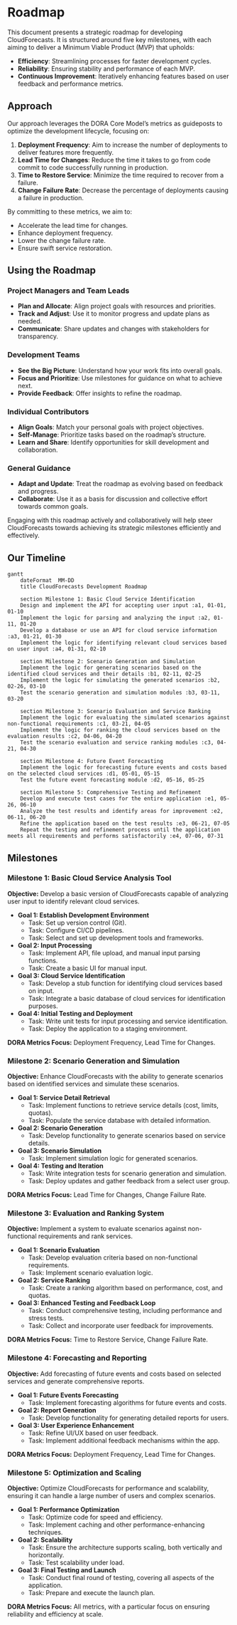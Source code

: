 # Roadmap

This document presents a strategic roadmap for developing CloudForecasts. It is structured around five key milestones, with each aiming to deliver a Minimum Viable Product (MVP) that upholds:

- **Efficiency**: Streamlining processes for faster development cycles.
- **Reliability**: Ensuring stability and performance of each MVP.
- **Continuous Improvement**: Iteratively enhancing features based on user feedback and performance metrics.

## Approach

Our approach leverages the DORA Core Model’s metrics as guideposts to optimize the development lifecycle, focusing on:

1. **Deployment Frequency**: Aim to increase the number of deployments to deliver features more frequently.
2. **Lead Time for Changes**: Reduce the time it takes to go from code commit to code successfully running in production.
3. **Time to Restore Service**: Minimize the time required to recover from a failure.
4. **Change Failure Rate**: Decrease the percentage of deployments causing a failure in production.

By committing to these metrics, we aim to:

- Accelerate the lead time for changes.
- Enhance deployment frequency.
- Lower the change failure rate.
- Ensure swift service restoration.

## Using the Roadmap

### Project Managers and Team Leads

- **Plan and Allocate**: Align project goals with resources and priorities.
- **Track and Adjust**: Use it to monitor progress and update plans as needed.
- **Communicate**: Share updates and changes with stakeholders for transparency.

### Development Teams

- **See the Big Picture**: Understand how your work fits into overall goals.
- **Focus and Prioritize**: Use milestones for guidance on what to achieve next.
- **Provide Feedback**: Offer insights to refine the roadmap.

### Individual Contributors

- **Align Goals**: Match your personal goals with project objectives.
- **Self-Manage**: Prioritize tasks based on the roadmap’s structure.
- **Learn and Share**: Identify opportunities for skill development and collaboration.

### General Guidance

- **Adapt and Update**: Treat the roadmap as evolving based on feedback and progress.
- **Collaborate**: Use it as a basis for discussion and collective effort towards common goals.

Engaging with this roadmap actively and collaboratively will help steer CloudForecasts towards achieving its strategic milestones efficiently and effectively.

## Our Timeline

```mermaid
gantt
    dateFormat  MM-DD
    title CloudForecasts Development Roadmap

    section Milestone 1: Basic Cloud Service Identification
    Design and implement the API for accepting user input :a1, 01-01, 01-10
    Implement the logic for parsing and analyzing the input :a2, 01-11, 01-20
    Develop a database or use an API for cloud service information :a3, 01-21, 01-30
    Implement the logic for identifying relevant cloud services based on user input :a4, 01-31, 02-10

    section Milestone 2: Scenario Generation and Simulation
    Implement the logic for generating scenarios based on the identified cloud services and their details :b1, 02-11, 02-25
    Implement the logic for simulating the generated scenarios :b2, 02-26, 03-10
    Test the scenario generation and simulation modules :b3, 03-11, 03-20

    section Milestone 3: Scenario Evaluation and Service Ranking
    Implement the logic for evaluating the simulated scenarios against non-functional requirements :c1, 03-21, 04-05
    Implement the logic for ranking the cloud services based on the evaluation results :c2, 04-06, 04-20
    Test the scenario evaluation and service ranking modules :c3, 04-21, 04-30

    section Milestone 4: Future Event Forecasting
    Implement the logic for forecasting future events and costs based on the selected cloud services :d1, 05-01, 05-15
    Test the future event forecasting module :d2, 05-16, 05-25

    section Milestone 5: Comprehensive Testing and Refinement
    Develop and execute test cases for the entire application :e1, 05-26, 06-10
    Analyze the test results and identify areas for improvement :e2, 06-11, 06-20
    Refine the application based on the test results :e3, 06-21, 07-05
    Repeat the testing and refinement process until the application meets all requirements and performs satisfactorily :e4, 07-06, 07-31
```

## Milestones

### Milestone 1: Basic Cloud Service Analysis Tool

**Objective:** Develop a basic version of CloudForecasts capable of analyzing user input to identify relevant cloud services.

- **Goal 1: Establish Development Environment**
  - Task: Set up version control (Git).
  - Task: Configure CI/CD pipelines.
  - Task: Select and set up development tools and frameworks.
- **Goal 2: Input Processing**
  - Task: Implement API, file upload, and manual input parsing functions.
  - Task: Create a basic UI for manual input.
- **Goal 3: Cloud Service Identification**
  - Task: Develop a stub function for identifying cloud services based on input.
  - Task: Integrate a basic database of cloud services for identification purposes.
- **Goal 4: Initial Testing and Deployment**
  - Task: Write unit tests for input processing and service identification.
  - Task: Deploy the application to a staging environment.

**DORA Metrics Focus:** Deployment Frequency, Lead Time for Changes.

### Milestone 2: Scenario Generation and Simulation

**Objective:** Enhance CloudForecasts with the ability to generate scenarios based on identified services and simulate these scenarios.

- **Goal 1: Service Detail Retrieval**
  - Task: Implement functions to retrieve service details (cost, limits, quotas).
  - Task: Populate the service database with detailed information.
- **Goal 2: Scenario Generation**
  - Task: Develop functionality to generate scenarios based on service details.
- **Goal 3: Scenario Simulation**
  - Task: Implement simulation logic for generated scenarios.
- **Goal 4: Testing and Iteration**
  - Task: Write integration tests for scenario generation and simulation.
  - Task: Deploy updates and gather feedback from a select user group.

**DORA Metrics Focus:** Lead Time for Changes, Change Failure Rate.

### Milestone 3: Evaluation and Ranking System

**Objective:** Implement a system to evaluate scenarios against non-functional requirements and rank services.

- **Goal 1: Scenario Evaluation**
  - Task: Develop evaluation criteria based on non-functional requirements.
  - Task: Implement scenario evaluation logic.
- **Goal 2: Service Ranking**
  - Task: Create a ranking algorithm based on performance, cost, and quotas.
- **Goal 3: Enhanced Testing and Feedback Loop**
  - Task: Conduct comprehensive testing, including performance and stress tests.
  - Task: Collect and incorporate user feedback for improvements.

**DORA Metrics Focus:** Time to Restore Service, Change Failure Rate.

### Milestone 4: Forecasting and Reporting

**Objective:** Add forecasting of future events and costs based on selected services and generate comprehensive reports.

- **Goal 1: Future Events Forecasting**
  - Task: Implement forecasting algorithms for future events and costs.
- **Goal 2: Report Generation**
  - Task: Develop functionality for generating detailed reports for users.
- **Goal 3: User Experience Enhancement**
  - Task: Refine UI/UX based on user feedback.
  - Task: Implement additional feedback mechanisms within the app.

**DORA Metrics Focus:** Deployment Frequency, Lead Time for Changes.

### Milestone 5: Optimization and Scaling

**Objective:** Optimize CloudForecasts for performance and scalability, ensuring it can handle a large number of users and complex scenarios.

- **Goal 1: Performance Optimization**
  - Task: Optimize code for speed and efficiency.
  - Task: Implement caching and other performance-enhancing techniques.
- **Goal 2: Scalability**
  - Task: Ensure the architecture supports scaling, both vertically and horizontally.
  - Task: Test scalability under load.
- **Goal 3: Final Testing and Launch**
  - Task: Conduct final round of testing, covering all aspects of the application.
  - Task: Prepare and execute the launch plan.

**DORA Metrics Focus:** All metrics, with a particular focus on ensuring reliability and efficiency at scale.
